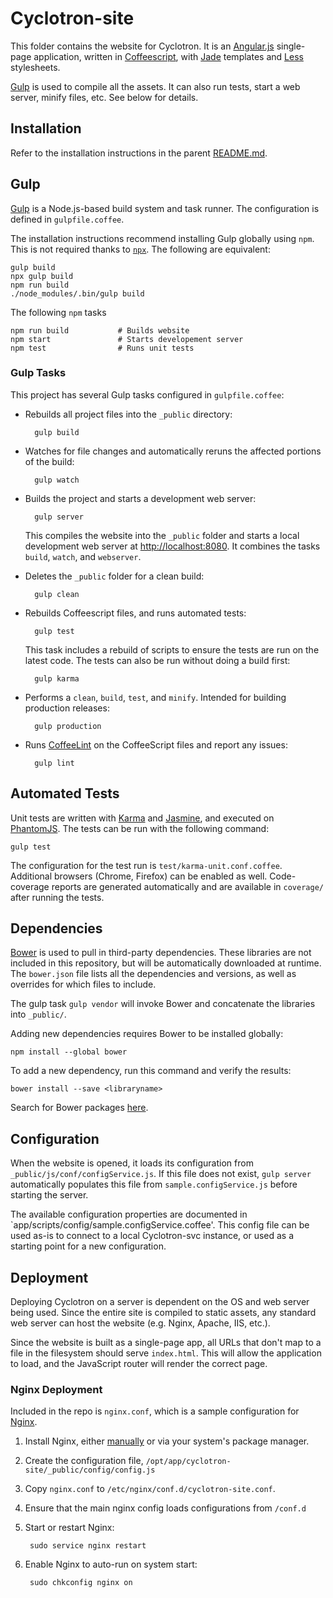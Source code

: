# Cyclotron-site

This folder contains the website for Cyclotron.  It is an [Angular.js](http://angularjs.org/) single-page application, written in [Coffeescript](http://coffeescript.org/), with [Jade](http://jade-lang.com/) templates and [Less](http://lesscss.org/) stylesheets.

[Gulp](http://gulpjs.com/) is used to compile all the assets.  It can also run tests, start a web server, minify files, etc.  See below for details.

## Installation

Refer to the installation instructions in the parent [README.md](../README.md).

## Gulp

[Gulp](http://gulpjs.com/) is a Node.js-based build system and task runner.  The configuration is defined in `gulpfile.coffee`.

The installation instructions recommend installing Gulp globally using `npm`.  This is not required thanks to [`npx`](https://blog.npmjs.org/post/162869356040/introducing-npx-an-npm-package-runner).  The following are equivalent:

    gulp build
    npx gulp build
    npm run build
    ./node_modules/.bin/gulp build

The following `npm` tasks

    npm run build           # Builds website
    npm start               # Starts developement server
    npm test                # Runs unit tests

### Gulp Tasks

This project has several Gulp tasks configured in `gulpfile.coffee`:

* Rebuilds all project files into the `_public` directory:

        gulp build

* Watches for file changes and automatically reruns the affected portions of the build:

        gulp watch

* Builds the project and starts a development web server:

        gulp server

    This compiles the website into the `_public` folder and starts a local development web server at [http://localhost:8080]().  It combines the tasks `build`, `watch`, and `webserver`.

* Deletes the `_public` folder for a clean build:

        gulp clean

* Rebuilds Coffeescript files, and runs automated tests:

        gulp test

    This task includes a rebuild of scripts to ensure the tests are run on the latest code.  The tests can also be run without doing a build first:

        gulp karma

* Performs a `clean`, `build`, `test`, and `minify`.  Intended for building production releases:

        gulp production

* Runs [CoffeeLint](http://www.coffeelint.org/) on the CoffeeScript files and report any issues:

        gulp lint


## Automated Tests

Unit tests are written with [Karma](https://karma-runner.github.io/3.0/index.html) and [Jasmine](https://jasmine.github.io/), and executed on [PhantomJS](http://phantomjs.org/).  The tests can be run with the following command:

    gulp test

The configuration for the test run is `test/karma-unit.conf.coffee`.  Additional browsers (Chrome, Firefox) can be enabled as well.  Code-coverage reports are generated automatically and are available in `coverage/` after running the tests.

## Dependencies

[Bower](http://bower.io/) is used to pull in third-party dependencies.  These libraries are not included in this repository, but will be automatically downloaded at runtime.  The `bower.json` file lists all the dependencies and versions, as well as overrides for which files to include.

The gulp task `gulp vendor` will invoke Bower and concatenate the libraries into `_public/`.

Adding new dependencies requires Bower to be installed globally:

    npm install --global bower

To add a new dependency, run this command and verify the results:

    bower install --save <libraryname>

Search for Bower packages [here](http://bower.io/search/).

## Configuration

When the website is opened, it loads its configuration from `_public/js/conf/configService.js`. If this file does not exist, `gulp server` automatically populates this file from `sample.configService.js` before starting the server.

The available configuration properties are documented in `app/scripts/config/sample.configService.coffee'.  This config file can be used as-is to connect to a local Cyclotron-svc instance, or used as a starting point for a new configuration.

## Deployment

Deploying Cyclotron on a server is dependent on the OS and web server being used.  Since the entire site is compiled to static assets, any standard web server can host the website (e.g. Nginx, Apache, IIS, etc.).

Since the website is built as a single-page app, all URLs that don't map to a file in the filesystem should serve `index.html`.  This will allow the application to load, and the JavaScript router will render the correct page.

### Nginx Deployment

Included in the repo is `nginx.conf`, which is a sample configuration for [Nginx](http://nginx.org/).

1. Install Nginx, either [manually](http://nginx.org/en/download.html) or via your system's package manager.

2. Create the configuration file, `/opt/app/cyclotron-site/_public/config/config.js`

3. Copy `nginx.conf` to `/etc/nginx/conf.d/cyclotron-site.conf`.

4. Ensure that the main nginx config loads configurations from `/conf.d`

5. Start or restart Nginx:

        sudo service nginx restart

6. Enable Nginx to auto-run on system start:

        sudo chkconfig nginx on

